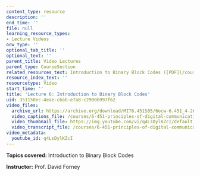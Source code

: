```yaml
---
content_type: resource
description: ''
end_time: ''
file: null
learning_resource_types:
- Lecture Videos
ocw_type: ''
optional_tab_title: ''
optional_text: ''
parent_title: Video Lectures
parent_type: CourseSection
related_resources_text: Introduction to Binary Block Codes ([PDF](/courses/6-451-principles-of-digital-communication-ii-spring-2005/resources/chap6))
resource_index_text: ''
resourcetype: Video
start_time: ''
title: 'Lecture 6: Introduction to Binary Block Codes'
uid: 351150ec-4eae-c6ab-e7a8-c2900b997f62
video_files:
  archive_url: https://archive.org/download/MIT6.451S05/6ocw-6.451_4-261-22feb2005-220k.mp4
  video_captions_file: /courses/6-451-principles-of-digital-communication-ii-spring-2005/b3abd8e6fcde51f39f767682c5065ead_q4LsDylKZcI.vtt
  video_thumbnail_file: https://img.youtube.com/vi/q4LsDylKZcI/default.jpg
  video_transcript_file: /courses/6-451-principles-of-digital-communication-ii-spring-2005/c324ba154a33c4f3a7b81d9c11e57077_q4LsDylKZcI.pdf
video_metadata:
  youtube_id: q4LsDylKZcI
---
```


**Topics covered:** Introduction to Binary Block Codes

**Instructor:** Prof. David Forney



